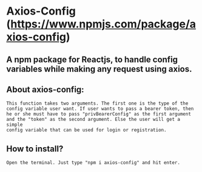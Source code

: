 # Axios-Config (https://www.npmjs.com/package/axios-config)

## A npm package for Reactjs, to handle config variables while making any request using axios.

## About axios-config:
    This function takes two arguments. The first one is the type of the
    config variable user want. If user wants to pass a bearer token, then
    he or she must have to pass "privBearerConfig" as the first argument
    and the "token" as the second argument. Else the user will get a simple
    config variable that can be used for login or registration.

## How to install?
    Open the terminal. Just type "npm i axios-config" and hit enter.